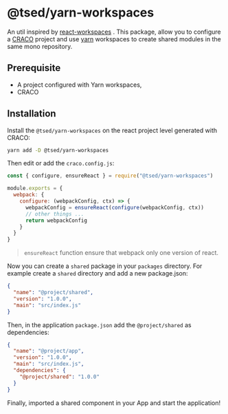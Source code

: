 # @tsed/yarn-workspaces

An util inspired
by [react-workspaces](https://github.com/react-workspaces/create-react-app/blob/master/packages/react-scripts/config/yarn-workspaces.js)
. This package, allow you to configure a [CRACO](https://github.com/gsoft-inc/craco) project and
use [yarn](https://classic.yarnpkg.com/en/docs/workspaces/) workspaces to create shared modules in the same mono
repository.

## Prerequisite

- A project configured with Yarn workspaces,
- CRACO

## Installation

Install the `@tsed/yarn-workspaces` on the react project level generated with CRACO:

```bash
yarn add -D @tsed/yarn-workspaces
```

Then edit or add the `craco.config.js`:

```js
const { configure, ensureReact } = require("@tsed/yarn-workspaces")

module.exports = {
  webpack: {
    configure: (webpackConfig, ctx) => {
      webpackConfig = ensureReact(configure(webpackConfig, ctx))
      // other things ...
      return webpackConfig
    }
  }
}
```
> `ensureReact` function ensure that webpack only one version of react.

Now you can create a `shared` package in your `packages` directory. For example create a `shared` directory and add a
new package.json:

```json
{
  "name": "@project/shared",
  "version": "1.0.0",
  "main": "src/index.js"
}
```

Then, in the application `package.json` add the `@project/shared` as dependencies:

```json
{
  "name": "@project/app",
  "version": "1.0.0",
  "main": "src/index.js",
  "dependencies": {
    "@project/shared": "1.0.0"
  }
}
```

Finally, imported a shared component in your App and start the application!